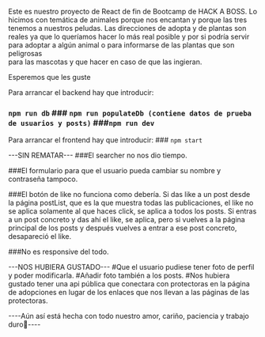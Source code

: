 Este es nuestro proyecto de React de fin de Bootcamp de HACK A BOSS.
Lo hicimos con temática de animales porque nos encantan y porque las tres tenemos a nuestros peludas.
Las direcciones de adopta y de plantas son reales ya que lo queríamos hacer lo más real posible
y por si podría servir para adoptar a algún animal o para informarse de las plantas que son peligrosas  
para las mascotas y que hacer en caso de que las ingieran.

Esperemos que les guste

Para arrancar el backend hay que introducir:

### `npm run db` ### `npm run populateDb (contiene datos de prueba de usuarios y posts)` ###`npm run dev`

Para arrancar el frontend hay que introducir: ### `npm start`

---SIN REMATAR---
###El searcher no nos dio tiempo.

###El formulario para que el usuario pueda cambiar su nombre y contraseña tampoco.

###El botón de like no funciona como debería. Si das like a un post desde la página postList, que es la que muestra todas las publicaciones, el like no se aplica solamente al que haces click, se aplica a todos los posts. Si entras a un post concreto y das ahí el like, se aplica, pero si vuelves a la página principal de los posts y después vuelves a entrar a ese post concreto, desapareció el like.

###No es responsive del todo.

---NOS HUBIERA GUSTADO---
#Que el usuario pudiese tener foto de perfil y poder modificarla.
#Añadir foto también a los posts.
#Nos hubiera gustado tener una api pública que conectara con protectoras en la página de adopciones
en lugar de los enlaces que nos llevan a las páginas de las protectoras.

----Aún así está hecha con todo nuestro amor, cariño, paciencia y trabajo duro🤍----
